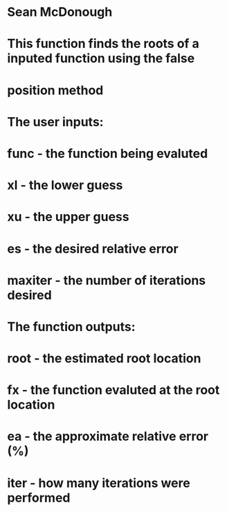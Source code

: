 # Sean McDonough
# This function finds the roots of a inputed function using the false
# position method 
#
# The user inputs:
# func - the function being evaluted
# xl - the lower guess
# xu - the upper guess
# es - the desired relative error
# maxiter - the number of iterations desired
#
# The function outputs:
# root - the estimated root location
# fx - the function evaluted at the root location
# ea - the approximate relative error (%)
# iter - how many iterations were performed
